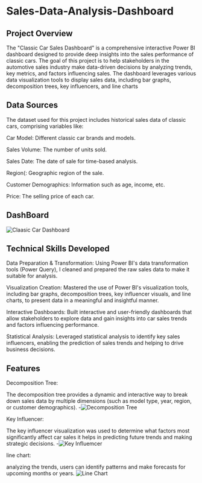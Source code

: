 # Sales-Data-Analysis-Dashboard

## Project Overview
The "Classic Car Sales Dashboard" is a comprehensive interactive Power BI dashboard designed to provide deep insights into the sales performance of classic cars. The goal of this project is to help stakeholders in the automotive sales industry make data-driven decisions by analyzing trends, key metrics, and factors influencing sales. The dashboard leverages various data visualization tools to display sales data, including bar graphs, decomposition trees, key influencers, and line charts

## Data Sources
The dataset used for this project includes historical sales data of classic cars, comprising variables like:

Car Model: Different classic car brands and models.

Sales Volume: The number of units sold.

Sales Date: The date of sale for time-based analysis.

Region(: Geographic region of the sale.

Customer Demographics: Information such as age, income, etc.

Price: The selling price of each car.

## DashBoard
![Claasic Car Dashboard](https://github.com/user-attachments/assets/c9b67301-479a-4be2-b149-adc32d1859e7)



## Technical Skills Developed
Data Preparation & Transformation:
Using Power BI's data transformation tools (Power Query), I cleaned and prepared the raw sales data to make it suitable for analysis.

Visualization Creation:
Mastered the use of Power BI's visualization tools, including bar graphs, decomposition trees, key influencer visuals, and line charts, to present data in a meaningful and insightful manner.

Interactive Dashboards:
Built interactive and user-friendly dashboards that allow stakeholders to explore data and gain insights into car sales trends and factors influencing performance.

Statistical Analysis:
Leveraged statistical analysis to identify key sales influencers, enabling the prediction of sales trends and helping to drive business decisions.


## Features
Decomposition Tree:

The decomposition tree provides a dynamic and interactive way to break down sales data by multiple dimensions (such as model type, year, region, or customer demographics). 
-![Decomposition Tree](https://github.com/user-attachments/assets/ea356223-c12c-414f-af62-bde9bf67c5a9)


Key Influencer:

The key influencer visualization was used to determine what factors most significantly affect car sales it  helps in predicting future trends and making strategic decisions.
-![Key Influemcer](https://github.com/user-attachments/assets/c7a4f146-6435-4eea-a22d-7fc724cb5727)

line chart:

analyzing the trends, users can identify patterns and make forecasts for upcoming months or years.
![Line Chart](https://github.com/user-attachments/assets/d4a0a4eb-4a2e-4eb9-8a47-0663a984fc4b)



